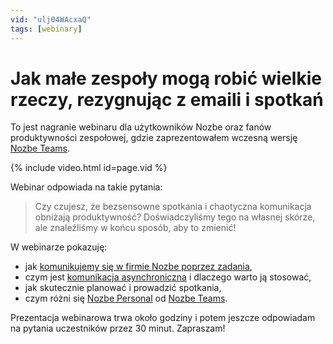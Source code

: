 ```yaml
---
vid: "ulj04WAcxaQ"
tags: [webinary]
---
```


# Jak małe zespoły mogą robić wielkie rzeczy, rezygnując z emaili i spotkań

To jest nagranie webinaru dla użytkowników Nozbe oraz fanów produktywności zespołowej, gdzie zaprezentowałem wczesną wersję [Nozbe Teams](https://nozbe.com/pl/).

{% include video.html id=page.vid %}

<!--More-->

Webinar odpowiada na takie pytania:

> Czy czujesz, że bezsensowne spotkania i chaotyczna komunikacja obniżają produktywność? Doświadczyliśmy tego na własnej skórze, ale znaleźliśmy w końcu sposób, aby to zmienić!

W webinarze pokazuję:

* jak [komunikujemy się w firmie Nozbe poprzez zadania](https://nozbe.com/pl/blog/komunikacja-poprzez-zadania/),
* czym jest [komunikacja asynchroniczna](https://nozbe.com/pl/blog/asynchronous/) i dlaczego warto ją stosować,
* jak skutecznie planować i prowadzić spotkania,
* czym różni się [Nozbe Personal](https://nozbe.com/pl/personal) od [Nozbe Teams](https://nozbe.com/).

Prezentacja webinarowa trwa około godziny i potem jeszcze odpowiadam na pytania uczestników przez 30 minut. Zapraszam!